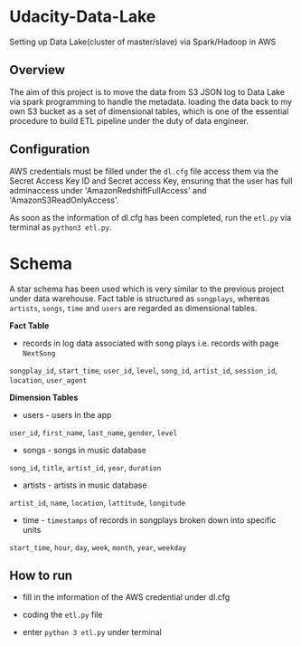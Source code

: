 # Udacity-Data-Lake
Setting up Data Lake(cluster of master/slave) via Spark/Hadoop in AWS

## Overview

The aim of this project is to move the data from S3 JSON log to Data Lake via spark programming to handle the metadata. loading the data back to my own S3 bucket as a set of dimensional tables, which is one of the essential procedure to build ETL pipeline under the duty of data engineer. 

## Configuration 

AWS credentials must be filled under the ```dl.cfg``` file  access them via the Secret Access Key ID and Secret access Key, ensuring that the user has full adminaccess under 'AmazonRedshiftFullAccess' and 'AmazonS3ReadOnlyAccess'.

As soon as the information of dl.cfg has been completed, run the ```etl.py``` via terminal as ```python3 etl.py```.

# Schema 

A star schema has been used which is very similar to the previous project under data warehouse. Fact table is structured as ```songplays```, whereas ```artists```, ```songs```, ```time``` and ```users``` are regarded as dimensional tables. 

**Fact Table**

- records in log data associated with song plays i.e. records with page ```NextSong```

```songplay_id```, ```start_time```, ```user_id```, ```level```, ```song_id```, ```artist_id```, ```session_id```, ```location```, ```user_agent```

**Dimension Tables**

- users - users in the app

```user_id```, ```first_name```, ```last_name```, ```gender```, ```level```

- songs - songs in music database

```song_id```, ```title```, ```artist_id```, ```year```, ```duration```

- artists - artists in music database

```artist_id```, ```name```, ```location```, ```lattitude```, ```longitude```

- time - ```timestamps``` of records in songplays broken down into specific units

```start_time```, ```hour```, ```day```, ```week```, ```month```, ```year```, ```weekday```

## How to run

- fill in the information of the AWS credential under dl.cfg

- coding the ```etl.py``` file

- enter ```python 3 etl.py``` under terminal

